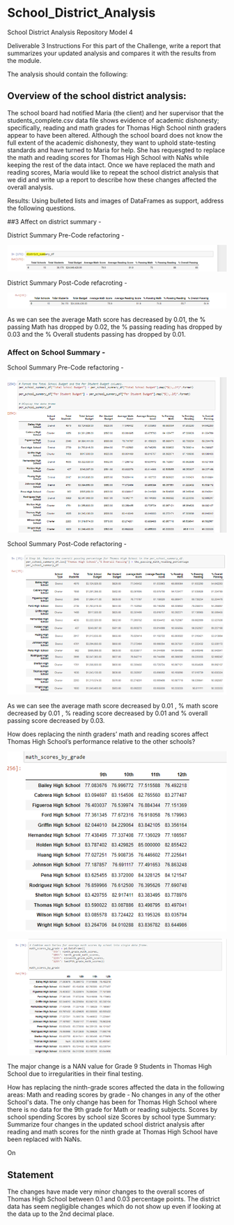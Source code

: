 # School_District_Analysis
School District Analysis Repository Model 4

Deliverable 3 Instructions
For this part of the Challenge, write a report that summarizes your updated analysis and compares it with the results from the module.

The analysis should contain the following:

## Overview of the school district analysis:

The school board had notified Maria (the client) and her supervisor that the students_complete.csv data file shows evidence of academic dishonesty; specifically, reading and math grades for Thomas High School ninth graders appear to have been altered. Although the school board does not know the full extent of the academic dishonesty, they want to uphold state-testing standards and have turned to Maria for help. She has requesgted to replace the math and reading scores for Thomas High School with NaNs while keeping the rest of the data intact. Once we have replaced the math and reading scores, Maria would like to repeat the school district analysis that we did and write up a report to describe how these changes affected the overall analysis. 

Results: Using bulleted lists and images of DataFrames as support, address the following questions.

##3 Affect on district summary -

District Summary Pre-Code refactoring - 

![District Summary Pre-code refactoring](https://github.com/ishan9220/School_District_Analysis/blob/main/Pre-Summary.png)


District Summary Post-Code refacroting - 

![](https://github.com/ishan9220/School_District_Analysis/blob/main/Post%20District_Summary.png)

As we can see the average Math score has decreased by 0.01, the % passing Math has dropped by 0.02, the % passing reading has dropped by 0.03 and the % Overall students passing has dropped by 0.01. 

### Affect on School Summary - 

School Summary Pre-Code refactoring - 

![](https://github.com/ishan9220/School_District_Analysis/blob/main/Pre%20Summary%20by%20Schools%20(final).png)

School Summary Post-Code refactoring - 

![](https://github.com/ishan9220/School_District_Analysis/blob/main/Post%20School%20Summary.png)

As we can see the average math score decreased by 0.01 , % math score decreased by 0.01 , % reading score decreased by 0.01 and % overall passing score decreased by 0.03. 

How does replacing the ninth graders’ math and reading scores affect Thomas High School’s performance relative to the other schools?

![](https://github.com/ishan9220/School_District_Analysis/blob/main/Pre%20Math%20Scores%20by%20Grade.png)

![](https://github.com/ishan9220/School_District_Analysis/blob/main/Post%20change%20Math%20Scores%20by%20Grade.png)

The major change is a NAN value for Grade 9 Students in Thomas High School due to irregularities in their final testing. 

How  has replacing the ninth-grade scores affected the data in the following areas:
Math and reading scores by grade - No changes in any of the other School's data. The only change has been for Thomas High School where there is no data for the 9th grade for Math or reading subjects. 
Scores by school spending
Scores by school size
Scores by school type
Summary: Summarize four changes in the updated school district analysis after reading and math scores for the ninth grade at Thomas High School have been replaced with NaNs.


On

## Statement 

The changes have made very minor changes to the overall scores of Thomas High School between 0.1 and 0.03 percentage points. The district data has seem negligible changes which do not show up even if looking at the data up to the 2nd decimal place. 

